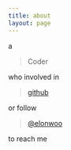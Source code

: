 ```yaml
---
title: about
layout: page
---
```


a

> Coder

who involved in 

> [github](https://github.com/elonwoo)


or follow 

> [@elonwoo](https://twitter.com/elonwoo)

to reach me
